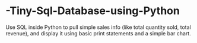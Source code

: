# -Tiny-Sql-Database-using-Python
Use SQL inside Python to pull simple sales info (like total quantity sold, total revenue), and display it using basic print statements and a simple bar chart.
